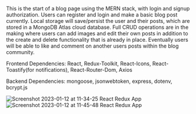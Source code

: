 This is the start of a blog page using the MERN stack, with login and signup authorization. Users can register and login and make a basic blog post currently. Local storage will save/persist the user and their posts, which are stored in a MongoDB Atlas cloud database. Full CRUD operations are in the making where users can add images and edit their own posts in addition to the create and delete functionality that is already in place.  Eventually users will be able to like and comment on another users posts within the blog community. 

Frontend Dependencies: React, Redux-Toolkit, React-Icons, React-Toastify(for notifications), React-Router-Dom, Axios

Backend Dependencies: mongoose, jsonwebtoken, express, dotenv, bcrypt.js

![Screenshot 2023-01-12 at 11-34-25 React Redux App](https://user-images.githubusercontent.com/72115377/212150462-eefabde9-8d96-444f-9357-de371d061908.png)
![Screenshot 2023-01-12 at 11-45-48 React Redux App](https://user-images.githubusercontent.com/72115377/212152761-221371f3-9a95-4a37-8302-dbc39aaf1a2d.png)
